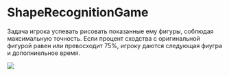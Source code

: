 # ShapeRecognitionGame

Задача игрока успевать рисовать показанные ему фигуры, соблюдая максимальную точность. 
Если процент сходства с оригинальной фигурой равен или превосходит 75%, игроку даются следующая фиугра и дополниельное время.

![](https://pp.vk.me/c626824/v626824222/47f57/P6DBk3SUAr8.jpg)
